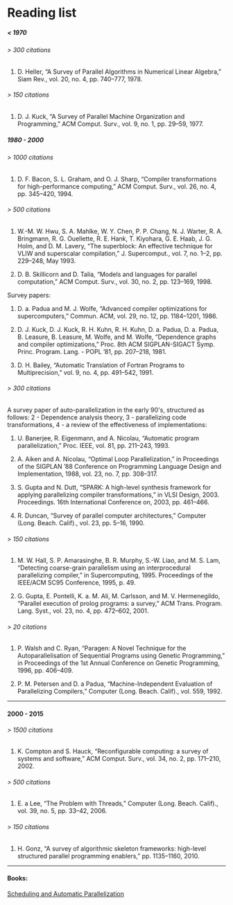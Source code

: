 # Reading list

##### < 1970

###### > 300 citations

1. D. Heller, “A Survey of Parallel Algorithms in Numerical Linear
   Algebra,” Siam Rev., vol. 20, no. 4, pp. 740–777, 1978.

###### > 150 citations

1. D. J. Kuck, “A Survey of Parallel Machine Organization and
   Programming,” ACM Comput. Surv., vol. 9, no. 1, pp. 29–59, 1977.

##### 1980 - 2000

###### > 1000 citations

1. D. F. Bacon, S. L. Graham, and O. J. Sharp, “Compiler
   transformations for high-performance computing,” ACM Comput. Surv.,
   vol. 26, no. 4, pp. 345–420, 1994.

###### > 500 citations

1. W.-M. W. Hwu, S. A. Mahlke, W. Y. Chen, P. P. Chang, N. J. Warter,
   R. A. Bringmann, R. G. Ouellette, R. E. Hank, T. Kiyohara,
   G. E. Haab, J. G. Holm, and D. M. Lavery, “The superblock: An
   effective technique for VLIW and superscalar compilation,”
   J. Supercomput., vol. 7, no. 1–2, pp. 229–248, May 1993.

1. D. B. Skillicorn and D. Talia, “Models and languages for parallel
   computation,” ACM Comput. Surv., vol. 30, no. 2, pp. 123–169, 1998.

Survey papers:

1. D. a. Padua and M. J. Wolfe, “Advanced compiler optimizations for
   supercomputers,” Commun. ACM, vol. 29, no. 12, pp. 1184–1201, 1986.

1. D. J. Kuck, D. J. Kuck, R. H. Kuhn, R. H. Kuhn, D. a. Padua,
   D. a. Padua, B. Leasure, B. Leasure, M. Wolfe, and M. Wolfe,
   “Dependence graphs and compiler optimizations,” Proc. 8th ACM
   SIGPLAN-SIGACT Symp. Princ. Program. Lang. - POPL ’81, pp. 207–218,
   1981.

1. D. H. Bailey, “Automatic Translation of Fortran Programs to
   Multiprecision,” vol. 9, no. 4, pp. 491–542, 1991.

###### > 300 citations

A survey paper of auto-parallelization in the early 90's, structured
as follows: 2 - Dependence analysis theory, 3 - parallelizing code
transformations, 4 - a review of the effectiveness of implementations:

1. U. Banerjee, R. Eigenmann, and A. Nicolau, “Automatic program
   parallelization,” Proc. IEEE, vol. 81, pp. 211–243, 1993.

1. A. Aiken and A. Nicolau, “Optimal Loop Parallelization,” in
   Proceedings of the SIGPLAN ’88 Conference on Programming Language
   Design and Implementation, 1988, vol. 23, no. 7, pp. 308–317.

1. S. Gupta and N. Dutt, “SPARK: A high-level synthesis framework for
   applying parallelizing compiler transformations,” in VLSI
   Design, 2003. Proceedings. 16th International Conference on, 2003,
   pp. 461–466.

1. R. Duncan, “Survey of parallel computer architectures,” Computer
   (Long. Beach. Calif)., vol. 23, pp. 5–16, 1990.

###### > 150 citations

1. M. W. Hall, S. P. Amarasinghe, B. R. Murphy, S.-W. Liao, and
   M. S. Lam, “Detecting coarse-grain parallelism using an
   interprocedural parallelizing compiler,” in
   Supercomputing, 1995. Proceedings of the IEEE/ACM SC95 Conference,
   1995, p. 49.

1. G. Gupta, E. Pontelli, K. a. M. Ali, M. Carlsson, and
   M. V. Hermenegildo, “Parallel execution of prolog programs: a
   survey,” ACM Trans. Program. Lang. Syst., vol. 23, no. 4,
   pp. 472–602, 2001.

###### > 20 citations

1. P. Walsh and C. Ryan, “Paragen: A Novel Technique for the
   Autoparallelisation of Sequential Programs using Genetic
   Programming,” in Proceedings of the 1st Annual Conference on
   Genetic Programming, 1996, pp. 406–409.

1. P. M. Petersen and D. a Padua, “Machine-Independent Evaluation of
   Parallelizing Compilers,” Computer (Long. Beach. Calif)., vol. 559,
   1992.


-------

#### 2000 - 2015


###### > 1500 citations

1. K. Compton and S. Hauck, “Reconfigurable computing: a survey of
   systems and software,” ACM Comput. Surv., vol. 34, no. 2,
   pp. 171–210, 2002.

###### > 500 citations

1. E. a Lee, “The Problem with Threads,” Computer
   (Long. Beach. Calif)., vol. 39, no. 5, pp. 33–42, 2006.

###### > 150 citations

1. H. Gonz, “A survey of algorithmic skeleton frameworks: high-level
   structured parallel programming enablers,” pp. 1135–1160, 2010.

-----

#### Books:

[Scheduling and Automatic Parallelization](https://books.google.co.uk/books?id=PEnln_iwipgC&lpg=PR9&ots=JPjwPt-aQf&lr&pg=PP1#v=onepage&q&f=false)
